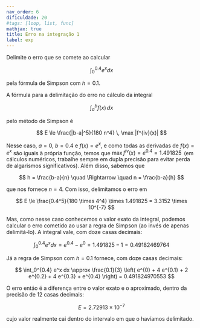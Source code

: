 ```yaml
---
nav_order: 6
dificuldade: 20
#tags: [loop, list, func]
mathjax: true
title: Erro na integração 1
label: exp
---
```


Delimite o erro que se comete ao calcular 

$$
\int_0^{0.4} e^x dx
$$

pela fórmula de Simpson com $h=0.1$.

<!-- more -->

A fórmula para a delimitação do erro no cálculo da integral

$$
\int_a^b f(x) \, dx
$$

pelo método de Simpson é 

$$
E \le \frac{|b-a|^5}{180 n^4} \, \max |f^{iv}(x)|
$$

Nesse caso, $a=0$, $b=0.4$ e $f(x)=e^x$, e como todas as derivadas de $f(x)=e^x$ são iguais à própria função, temos que $\max f^{iv}(x)= e^{0.4}=1.491825\,$ (em cálculos numéricos, trabalhe sempre em dupla precisão para evitar perda de algarismos significativos). Além disso, sabemos que

$$
h = \frac{b-a}{n} \quad \Rightarrow \quad n = \frac{b-a}{h}
$$

que nos fornece $n=4$. Com isso, delimitamos o erro em 

$$
E \le \frac{0.4^5}{180 \times 4^4} \times 1.491825 = 3.3152 \times 10^{-7}
$$

Mas, como nesse caso conhecemos o valor exato da integral, podemos calcular o erro cometido ao usar a regra de Simpson (ao invés de apenas delimitá-lo). A integral vale, com doze casas decimais:

$$
\int_0^{0.4} e^x dx = e^{0.4} - e^{0} = 1.491825 - 1 = 0.49182469764
$$

Já a regra de Simpson com $h=0.1$ fornece, com doze casas decimais:

$$
\int_0^{0.4} e^x dx \approx \frac{0.1}{3} \left( e^{0} + 4 e^{0.1} + 2 e^{0.2} + 4 e^{0.3} + e^{0.4} \right) = 0.491824970553
$$

O erro entáo é a diferença entre o valor exato e o aproximado, dentro da precisão de 12 casas decimais:

$$
E = 2.72913 \times 10^{-7}
$$

cujo valor realmente cai dentro do intervalo em que o havíamos delimitado.
